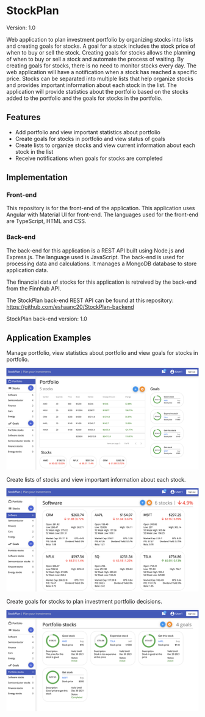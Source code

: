 # StockPlan

Version: 1.0

Web application to plan investment portfolio by organizing stocks into lists and creating goals for stocks. A goal for a stock includes the stock price of when to buy or sell the stock. Creating goals for stocks allows the planning of when to buy or sell a stock and automate the process of waiting. By creating goals for stocks, there is no need to monitor stocks every day. The web application will have a notification when a stock has reached a specific price. Stocks can be separated into multiple lists that help organize stocks and provides important information about each stock in the list. The application will provide statistics about the portfolio based on the stocks added to the portfolio and the goals for stocks in the portfolio.

## Features
- Add portfolio and view important statistics about portfolio
- Create goals for stocks in portfolio and view status of goals
- Create lists to organize stocks and view current information about each stock in the list
- Receive notifications when goals for stocks are completed

## Implementation
### Front-end
This repository is for the front-end of the application. This application uses Angular with Material UI for front-end. The languages used for the front-end are TypeScript, HTML and CSS.

### Back-end
The back-end for this application is a REST API built using Node.js and Express.js. The language used is JavaScript. The back-end is used for processing data and calculations. It manages a MongoDB database to store application data.

The financial data of stocks for this application is retreived by the back-end from the Finnhub API.

The StockPlan back-end REST API can be found at this repository: https://github.com/eshaanc20/StockPlan-backend

StockPlan back-end version: 1.0

## Application Examples
Manage portfolio, view statistics about portfolio and view goals for stocks in portfolio.

![portfolio view](/src/assets/example-1.png)

Create lists of stocks and view important information about each stock.

![lists view](/src/assets/example-2.png)

Create goals for stocks to plan investment portfolio decisions.

![goals for stocks](/src/assets/example-3.png)
